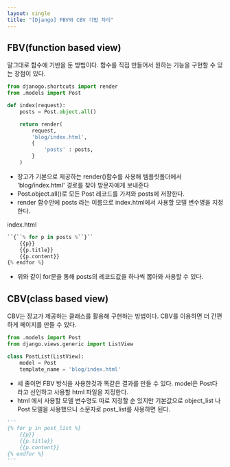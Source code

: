 ```yaml
---
layout: single
title: "[Django] FBV와 CBV 기법 차이"
---
```


## FBV(function based view)
말그대로 함수에 기반을 둔 방법이다. 함수를 직접 만들어서 원하는 기능을 구현할 수 있는 장점이 있다.

```python
from djanogo.shortcuts import render
from .models import Post

def index(request):
    posts = Post.object.all()

    return render(
        request,
        'blog/index.html',
        {
            'posts' : posts,
        }
    )
```

* 장고가 기본으로 제공하는 render()함수를 사용해 템플릿폴더에서 'blog/index.html' 경로를 찾아 방문자에게 보내준다
* Post.object.all()로 모든 Post 레코드를 가져와 posts에 저장한다.
* render 함수안에 posts 라는 이름으로 index.html에서 사용할 모델 변수명을 지정한다.

index.html

```python
``{``% for p in posts %``}``
    {{p}}
    {{p.title}}
    {{p.content}}
{% endfor %}

```
* 위와 같이 for문을 통해 posts의 레코드값을 하나씩 뽑아와 사용할 수 있다.

## CBV(class based view)
CBV는 장고가 제공하는 클래스를 활용해 구현하는 방법이다. CBV를 이용하면 더 간편하게 페이지를 만들 수 있다.

```python
from .models import Post
from django.views.generic import ListView

class PostList(ListView):
    model = Post
    template_name = 'blog/index.html'
```

* 세 줄이면 FBV 방식을 사용한것과 똑같은 결과를 만들 수 있다. model은 Post다 라고 선언하고 사용할 html 파일을 지정한다. 
* html 에서 사용할 모델 변수명도 따로 지정할 순 있지만 기본값으로 object_list 나 Post 모델을 사용했으니 소문자로 post_list를 사용하면 된다.

```python
'''
{% for p in post_list %}
    {{p}}
    {{p.title}}
    {{p.content}}
{% endfor %}
'''
```
